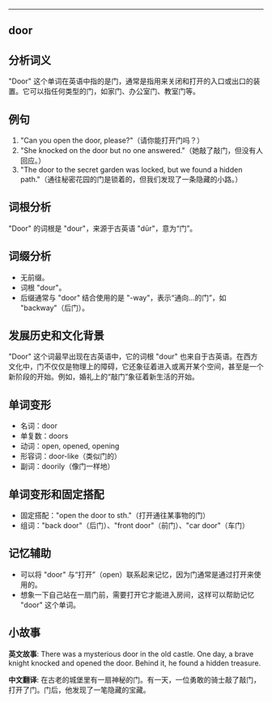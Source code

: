 
---------------
## door
## 分析词义
"Door" 这个单词在英语中指的是门，通常是指用来关闭和打开的入口或出口的装置。它可以指任何类型的门，如家门、办公室门、教室门等。

## 例句
1. "Can you open the door, please?"（请你能打开门吗？）
2. "She knocked on the door but no one answered."（她敲了敲门，但没有人回应。）
3. "The door to the secret garden was locked, but we found a hidden path."（通往秘密花园的门是锁着的，但我们发现了一条隐藏的小路。）

## 词根分析
"Door" 的词根是 "dour"，来源于古英语 "dūr"，意为“门”。

## 词缀分析
- 无前缀。
- 词根 "dour"。
- 后缀通常与 "door" 结合使用的是 "-way"，表示“通向...的门”，如 "backway"（后门）。

## 发展历史和文化背景
"Door" 这个词最早出现在古英语中，它的词根 "dour" 也来自于古英语。在西方文化中，门不仅仅是物理上的障碍，它还象征着进入或离开某个空间，甚至是一个新阶段的开始。例如，婚礼上的“敲门”象征着新生活的开始。

## 单词变形
- 名词：door
- 单复数：doors
- 动词：open, opened, opening
- 形容词：door-like（类似门的）
- 副词：doorily（像门一样地）

## 单词变形和固定搭配
- 固定搭配："open the door to sth."（打开通往某事物的门）
- 组词："back door"（后门）、"front door"（前门）、"car door"（车门）

## 记忆辅助
- 可以将 "door" 与“打开”（open）联系起来记忆，因为门通常是通过打开来使用的。
- 想象一下自己站在一扇门前，需要打开它才能进入房间，这样可以帮助记忆 "door" 这个单词。

## 小故事
**英文故事**:
There was a mysterious door in the old castle. One day, a brave knight knocked and opened the door. Behind it, he found a hidden treasure.

**中文翻译**:
在古老的城堡里有一扇神秘的门。有一天，一位勇敢的骑士敲了敲门，打开了门。门后，他发现了一笔隐藏的宝藏。

